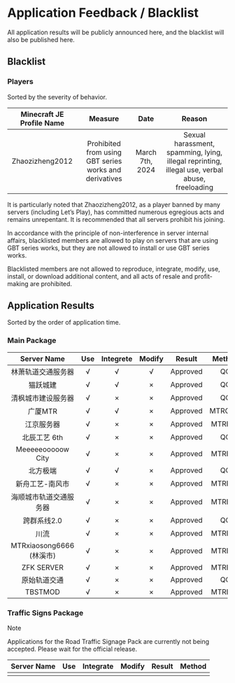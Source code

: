 # Application Feedback / Blacklist

All application results will be publicly announced here, and the blacklist will also be published here.

## Blacklist

### Players

Sorted by the severity of behavior.

| Minecraft JE Profile Name |                        Measure                         |      Date       |                            Reason                            |
| :-----------------------: | :----------------------------------------------------: | :-------------: | :----------------------------------------------------------: |
|      Zhaozizheng2012      | Prohibited from using GBT series works and derivatives | March 7th, 2024 | Sexual harassment, spamming, lying, illegal reprinting, illegal use, verbal abuse, freeloading |

It is particularly noted that Zhaozizheng2012, as a player banned by many servers (including Let’s Play), has committed numerous egregious acts and remains unrepentant. It is recommended that all servers prohibit his joining.

In accordance with the principle of non-interference in server internal affairs, blacklisted members are allowed to play on servers that are using GBT series works, but they are not allowed to install or use GBT series works.

Blacklisted members are not allowed to reproduce, integrate, modify, use, install, or download additional content, and all acts of resale and profit-making are prohibited.

## Application Results

Sorted by the order of application time.

### Main Package

|       Server Name        | Use  | Integrete | Modify |  Result  | Method |
| :----------------------: | :--: | :-------: | :----: | :------: | :----: |
|    林萧轨道交通服务器    |  √   |     √     |   √    | Approved |   QQ   |
|         猫跃城建         |  √   |     √     |   ×    | Approved |   QQ   |
|    清枫城市建设服务器    |  √   |     ×     |   ×    | Approved |   QQ   |
|         广厦MTR          |  √   |     √     |   ×    | Approved | MTRCMU |
|        江京服务器        |  √   |     ×     |   ×    | Approved | MTRBBS |
|       北辰工艺 6th       |  √   |     ×     |   ×    | Approved |   QQ   |
|    Meeeeeooooow City     |  √   |     ×     |   ×    | Approved | MTRBBS |
|         北方极端         |  √   |     √     |   ×    | Approved |   QQ   |
|     新舟工艺-南风市      |  √   |     ×     |   ×    | Approved | MTRBBS |
|  海顺城市轨道交通服务器  |  √   |     ×     |   ×    | Approved | MTRBBS |
|       跨群系线2.0        |  √   |     ×     |   ×    | Approved |   QQ   |
|           川流           |  √   |     ×     |   ×    | Approved | MTRBBS |
| MTRxiaosong6666 (林溪市) |  √   |     ×     |   ×    | Approved | MTRBBS |
|        ZFK SERVER        |  √   |     ×     |   ×    | Approved | MTRBBS |
|       原始轨道交通       |  √   |     ×     |   ×    | Approved |   QQ   |
|         TBSTMOD          |  √   |     ×     |   ×    | Approved | MTRBBS |

### Traffic Signs Package

> [!NOTE]
> Applications for the Road Traffic Signage Pack are currently not being accepted. Please wait for the official release.

| Server Name | Use | Integrate | Modify | Result | Method |
| :--------: | :--: | :--: | :--: | :------: | :------: |
|            |      |      |      |          |          |


